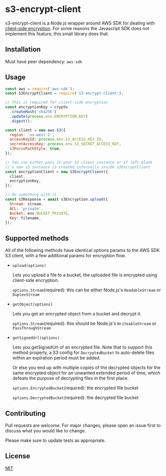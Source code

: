 # s3-encrypt-client

s3-encrypt-client is a Node.js wrapper around AWS SDK for dealing with [client-side encryption](https://docs.aws.amazon.com/AmazonS3/latest/dev/UsingClientSideEncryption.html).
For some reasons the Javascript SDK does not implement this feature, this small library does that.

## Installation

Must have peer dependency: `aws-sdk`

## Usage

```javascript
const aws = require('aws-sdk');
const S3EncryptClient = require('s3-encrypt-client');

// This is required for client-side encryption
const encryptionKey = crypto
  .createHash('sha256')
  .update(process.env.ENCRYPTION_KEY)
  .digest();

const client = new aws.S3({
  region: 'us-west-2',
  accessKeyId: process.env.S3_ACCESS_KEY_ID,
  secretAccessKey: process.env.S3_SECRET_ACCESS_KEY,
  s3ForcePathStyle: true,
});

// You can either pass in your S3 client instance or if left blank
// a new s3 instance is created internally inside S3EncryptClient
const encryptionClient = new S3EncryptClient({
  client,
  encryptionKey,
});

// Do something with it
const s3Response = await s3Encryption.upload({
  Stream: stream,
  ACL: 'private',
  Bucket: env.BUCKET_PRIVATE,
  Key: filename,
});
```

## Supported methods

All of the following methods have identical options params to the AWS SDK S3 client, with a few additional params for encryption flow.

- `upload(options)`

  Lets you upload a file to a bucket, the uploaded file is encrypted using client-side encryption.

  `options.Stream`(required): this can be either Node.js's `ReadableStream` or `DuplexStream`

- `getObject(options)`

  Lets you get an encrypted object from a bucket and decrypt it.

  `options.Stream`(required): this should be Node.js's `WriteableStream` or `PassThroughStream`

- `getSignedUrl(options)`

  Lets you getSignedUrl of an encrypted file. Note that to support this method properly, a S3 config for `DecryptedBucket` to auto-delete files within an expiration period must be added.

  Or else you end up with multiple copies of the decrypted objects for the same encrypted object for an unwanted extended period of time, which defeats the purpose of decrypting files in the first place.

  `options.EncryptedBucket`(required): the encrypted file bucket

  `options.DecryptedBucket`(required): the decrypted file bucket

## Contributing

Pull requests are welcome. For major changes, please open an issue first to discuss what you would like to change.

Please make sure to update tests as appropriate.

## License

[MIT](https://choosealicense.com/licenses/mit/)
